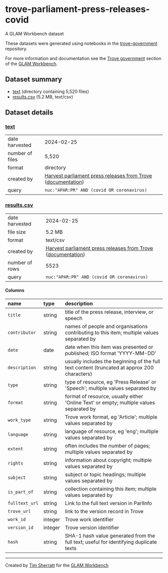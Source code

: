 # trove-parliament-press-releases-covid

A GLAM Workbench dataset

These datasets were generated using notebooks in the [trove-government](https://github.com/GLAM-Workbench/trove-government/) repository.

For more information and documentation see the [Trove government](https://glam-workbench.net/trove-government) section of the [GLAM Workbench](https://glam-workbench.net).

## Dataset summary
- [text](https://github.com/GLAM-Workbench/trove-parliament-press-releases-covid/tree/main/text/) (directory containing 5,520 files)
- [results.csv](https://github.com/GLAM-Workbench/trove-parliament-press-releases-covid/raw/main/results.csv) (5.2 MB, text/csv)


## Dataset details

### [text](https://github.com/GLAM-Workbench/trove-parliament-press-releases-covid/tree/main/text/)

|                 |                                                                                                                                                                                                                                                                     |
|:----------------|:--------------------------------------------------------------------------------------------------------------------------------------------------------------------------------------------------------------------------------------------------------------------|
| date harvested  | 2024-02-25                                                                                                                                                                                                                                                          |
| number of files | 5,520                                                                                                                                                                                                                                                               |
| format          | directory                                                                                                                                                                                                                                                           |
| created by      | <a href='https://github.com/GLAM-Workbench/trove-government/blob/master/harvest-parliament-press-releases.ipynb'>Harvest parliament press releases from Trove</a> ([documentation](https://glam-workbench.net/trove-government/harvest-parliament-press-releases/)) |
| query           | `nuc:"APAR:PR" AND (covid OR coronavirus)`                                                                                                                                                                                                                          |



### [results.csv](https://github.com/GLAM-Workbench/trove-parliament-press-releases-covid/raw/main/results.csv)

|                |                                                                                                                                                                                                                                                                     |
|:---------------|:--------------------------------------------------------------------------------------------------------------------------------------------------------------------------------------------------------------------------------------------------------------------|
| date harvested | 2024-02-25                                                                                                                                                                                                                                                          |
| file size      | 5.2 MB                                                                                                                                                                                                                                                              |
| format         | text/csv                                                                                                                                                                                                                                                            |
| created by     | <a href='https://github.com/GLAM-Workbench/trove-government/blob/master/harvest-parliament-press-releases.ipynb'>Harvest parliament press releases from Trove</a> ([documentation](https://glam-workbench.net/trove-government/harvest-parliament-press-releases/)) |
| number of rows | 5523                                                                                                                                                                                                                                                                |
| query          | `nuc:"APAR:PR" AND (covid OR coronavirus)`                                                                                                                                                                                                                          |

#### Columns

| name           | type    | description                                                                                        |
|:---------------|:--------|:---------------------------------------------------------------------------------------------------|
| `title`        | string  | title of the press release, interview, or speech                                                   |
| `contributor`  | string  | names of people and organisations contributing to this item; multiple values separated by | symbol |
| `date`         | date    | date when this item was presented or published; ISO format 'YYYY-MM-DD'                            |
| `description`  | string  | usually includes the beginning of the full text content (truncated at approx 200 characters)       |
| `type`         | string  | type of resource, eg 'Press Release' or 'Speech'; multiple values separated by | symbol            |
| `format`       | string  | format of resource, usually either 'Online Text' or empty; multiple values separated by | symbol   |
| `work_type`    | string  | Trove work format, eg 'Article'; multiple values separated by | symbol                             |
| `language`     | string  | language of resource, eg 'eng'; multiple values separated by | symbol                              |
| `extent`       | string  | often includes the number of pages; multiple values separated by | symbol                          |
| `rights`       | string  | information about copyright; multiple values separated by | symbol                                 |
| `subject`      | string  | subject or topic headings; multiple values separated by | symbol                                   |
| `is_part_of`   | string  | collection containing this item; multiple values separated by | symbol                             |
| `fulltext_url` | string  | Link to the full text version in ParlInfo                                                          |
| `trove_url`    | string  | link to the version record in Trove                                                                |
| `work_id`      | integer | Trove work identifier                                                                              |
| `version_id`   | integer | Trove version identifier                                                                           |
| `hash`         | string  | SHA-1 hash value generated from the full text; useful for identifying duplicate texts              |

----
Created by [Tim Sherratt](https://timsherratt.au) for the [GLAM Workbench](https://glam-workbench.net)